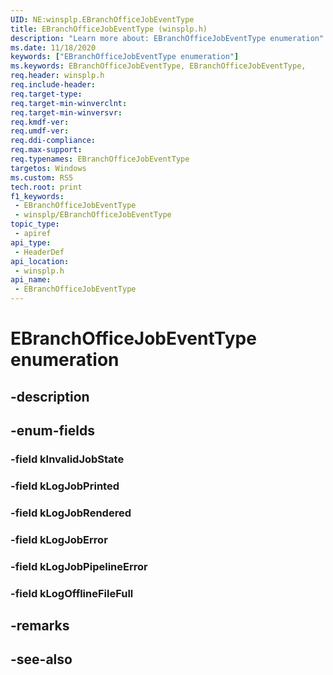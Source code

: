 ```yaml
---
UID: NE:winsplp.EBranchOfficeJobEventType
title: EBranchOfficeJobEventType (winsplp.h)
description: "Learn more about: EBranchOfficeJobEventType enumeration"
ms.date: 11/18/2020
keywords: ["EBranchOfficeJobEventType enumeration"]
ms.keywords: EBranchOfficeJobEventType, EBranchOfficeJobEventType,
req.header: winsplp.h
req.include-header: 
req.target-type: 
req.target-min-winverclnt: 
req.target-min-winversvr: 
req.kmdf-ver: 
req.umdf-ver: 
req.ddi-compliance: 
req.max-support: 
req.typenames: EBranchOfficeJobEventType
targetos: Windows
ms.custom: RS5
tech.root: print
f1_keywords:
 - EBranchOfficeJobEventType
 - winsplp/EBranchOfficeJobEventType
topic_type:
 - apiref
api_type:
 - HeaderDef
api_location:
 - winsplp.h
api_name:
 - EBranchOfficeJobEventType
---
```


# EBranchOfficeJobEventType enumeration


## -description

## -enum-fields

### -field kInvalidJobState

### -field kLogJobPrinted

### -field kLogJobRendered

### -field kLogJobError

### -field kLogJobPipelineError

### -field kLogOfflineFileFull

## -remarks

## -see-also

